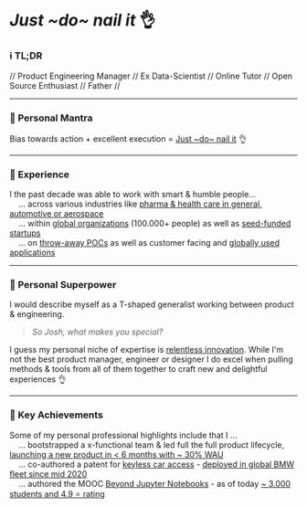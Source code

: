 # _Just ~do~ nail it_ 👌 

### ℹ️ TL;DR

// Product Engineering Manager // Ex Data-Scientist // Online Tutor // Open Source Enthusiast // Father //

---

### 🎯 Personal Mantra

Bias towards action + excellent execution = <ins>Just ~do~ nail it</ins> 👌

---

### 📜 Experience

I the past decade was able to work with smart & humble people...<br>
&nbsp;&nbsp;&nbsp;&nbsp;... across various industries like <ins>pharma & health care in general, automotive or aerospace</ins><br>
&nbsp;&nbsp;&nbsp;&nbsp;... within <ins>global organizations</ins> (100.000+ people) as well as <ins>seed-funded startups</ins><br>
&nbsp;&nbsp;&nbsp;&nbsp;... on <ins>throw-away POCs</ins> as well as customer facing and <ins>globally used applications</ins>

---

### 🦸‍  Personal Superpower

I would describe myself as a T-shaped generalist working between product & engineering.

> _So Josh, what makes you special?_

I guess my personal niche of expertise is <ins>relentless innovation</ins>. While I'm not the best product manager, engineer or designer I do excel when pulling methods & tools from all of them together to craft new and delightful experiences 👌

---

### 🔑  Key Achievements

Some of my personal professional highlights include that I ...<br>
&nbsp;&nbsp;&nbsp;&nbsp;... bootstrapped a x-functional team & led full the full product lifecycle, <ins>launching a new product in < 6 months with ~ 30% WAU</ins><br>
&nbsp;&nbsp;&nbsp;&nbsp;... co-authored a patent for [keyless car access](https://www.bmw.com/en/innovation/bmw-digital-key-iphone-as-secure-bmw-car-key.html) - <ins>deployed in global BMW fleet since mid 2020</ins><br>
&nbsp;&nbsp;&nbsp;&nbsp;... authored the MOOC [Beyond Jupyter Notebooks](https://www.udemy.com/course/beyond-jupyter-notebooks/) - as of today <ins>~ 3.000 students and 4.9 ⭐️ rating</ins>
